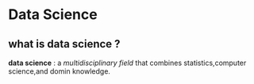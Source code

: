 # Data Science
## what is data science ?
**data science** : a *multidisciplinary field* that combines statistics,computer science,and domin knowledge.


